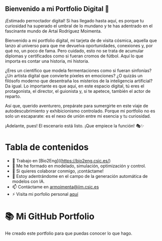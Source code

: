 ## Bienvenido a mi Portfolio Digital 👋

¡Estimado pernoctador digital! Si has llegado hasta aquí, es porque tu curiosidad ha superado el umbral de lo mundano y te has adentrado en el fascinante mundo de Artai Rodríguez Moimenta. 

Bienvenido a mi portfolio digital, mi tarjeta de de visita cósmica, aquella que lanzo al universo para que me devuelva oportunidades, conexiones y, por qué no, un poco de fama. Pero cuidado, esto no se trata de acumular diplomas y certificados como si fueran cromos de fútbol. Aquí lo que importa es contar una historia, mi historia.

¿Eres un científico que modela fermentaciones como si fueran sinfonías? ¿Un artista digital que convierte píxeles en emociones? ¿O quizás un filósofo moderno que desentraña los misterios de la inteligencia artificial? Da igual. Lo importante es que aquí, en este espacio digital, tú eres el protagonista, el director, el guionista y, si te apetece, también el actor de reparto.

Así que, querido aventurero, prepárate para sumergirte en este viaje de autodescubrimiento y exhibicionismo controlado. Porque mi portfolio no es solo un escaparate: es el nexo de unión entre mi esencia y tu curiosidad.

¡Adelante, pues! El escenario está listo. ¡Que empiece la función! 🎭✨

# Tabla de contenidos

- 🔭 Trabajo en [Bio2Eng]((https://bio2eng.csic.es/)
- 🌱 Me he formado en modelado, simulación, optimización y control.
- 👯 Si quieres colaborar conmigo, ¡contáctame!
- 🤔 Estoy adentrándome en el campo de la generación automática de modelos con IA.
- 📫 Contáctame en armoimenta@iim.csic.es
- ⚡ Visita mi porfolio personal [aquí](https://artairmoimenta.github.io/ArtaiRMoimenta/)

# 📚 Mi GitHub Portfolio
He creado este portfolio para que puedas conocer lo que hago. 

